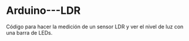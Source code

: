 Arduino---LDR
=============

Código para hacer la medición de un sensor LDR y ver el nivel de luz con una barra de LEDs.
